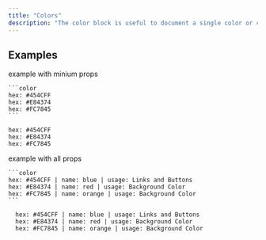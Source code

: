 ```yaml
---
title: "Colors"
description: "The color block is useful to document a single color or color palettes like primaries or the main brand scheme."
---
```


## Examples
example with minium props
````
```color
hex: #454CFF
hex: #E84374
hex: #FC7845
```
````

```color
hex: #454CFF
hex: #E84374
hex: #FC7845
```

example with all props
````
```color
hex: #454CFF | name: blue | usage: Links and Buttons
hex: #E84374 | name: red | usage: Background Color
hex: #FC7845 | name: orange | usage: Background Color
```
````

```color
  hex: #454CFF | name: blue | usage: Links and Buttons
  hex: #E84374 | name: red | usage: Background Color
  hex: #FC7845 | name: orange | usage: Background Color
```